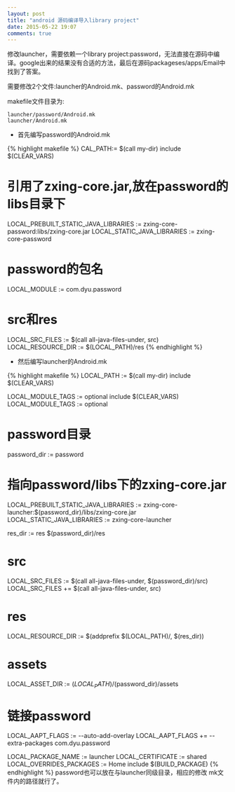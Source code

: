 ```yaml
---
layout: post
title: "android 源码编译导入library project"
date: 2015-05-22 19:07
comments: true
---
```


修改launcher，需要依赖一个library project:password，无法直接在源码中编译。google出来的结果没有合适的方法，最后在源码packageses/apps/Email中找到了答案。

需要修改2个文件:launcher的Android.mk、password的Android.mk

makefile文件目录为:

```
launcher/password/Android.mk
launcher/Android.mk
```


+ 首先编写password的Android.mk

{% highlight makefile %}
CAL_PATH:= $(call my-dir)
include $(CLEAR_VARS)

# 引用了zxing-core.jar,放在password的libs目录下
LOCAL_PREBUILT_STATIC_JAVA_LIBRARIES := zxing-core-password:libs/zxing-core.jar
LOCAL_STATIC_JAVA_LIBRARIES := zxing-core-password

# password的包名
LOCAL_MODULE := com.dyu.password

# src和res
LOCAL_SRC_FILES := $(call all-java-files-under, src)
LOCAL_RESOURCE_DIR := $(LOCAL_PATH)/res
{% endhighlight %}

+ 然后编写launcher的Android.mk

{% highlight makefile %}
LOCAL_PATH := $(call my-dir)
include $(CLEAR_VARS)

LOCAL_MODULE_TAGS := optional
include $(CLEAR_VARS)
LOCAL_MODULE_TAGS := optional
       
# password目录
password_dir := password

# 指向password/libs下的zxing-core.jar
LOCAL_PREBUILT_STATIC_JAVA_LIBRARIES := zxing-core-launcher:$(password_dir)/libs/zxing-core.jar
LOCAL_STATIC_JAVA_LIBRARIES := zxing-core-launcher

res_dir := res $(password_dir)/res    
# src
LOCAL_SRC_FILES := $(call all-java-files-under, $(password_dir)/src)
LOCAL_SRC_FILES += $(call all-java-files-under, src)
# res
LOCAL_RESOURCE_DIR := $(addprefix $(LOCAL_PATH)/, $(res_dir))
# assets
LOCAL_ASSET_DIR := $(LOCAL_PATH)/$(password_dir)/assets

#  链接password
LOCAL_AAPT_FLAGS := --auto-add-overlay
LOCAL_AAPT_FLAGS += --extra-packages com.dyu.password

LOCAL_PACKAGE_NAME := launcher
LOCAL_CERTIFICATE := shared
LOCAL_OVERRIDES_PACKAGES := Home
include $(BUILD_PACKAGE)
{% endhighlight %}
password也可以放在与launcher同级目录，相应的修改 mk文件内的路径就行了。
